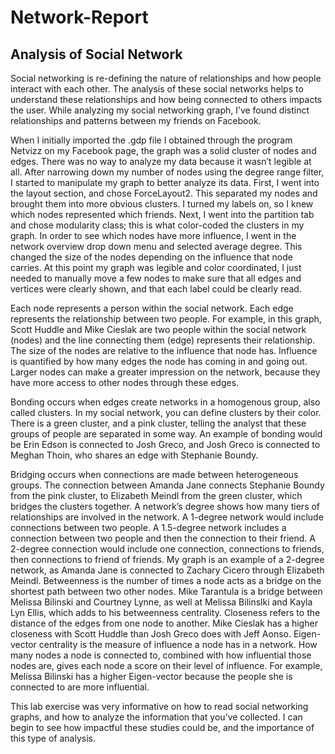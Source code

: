 Network-Report
==============
Analysis of Social Network
--------------------------

  Social networking is re-defining the nature of relationships and how people interact with each other. The analysis of these social networks helps to understand these relationships and how being connected to others impacts the user. While analyzing my social networking graph, I’ve found distinct relationships and patterns between my friends on Facebook. 
  
  When I initially imported the .gdp file I obtained through the program Netvizz on my Facebook page, the graph was a solid cluster of nodes and edges. There was no way to analyze my data because it wasn’t legible at all. After narrowing down my number of nodes using the degree range filter, I started to manipulate my graph to better analyze its data.  First, I went into the layout section, and chose ForceLayout2. This separated my nodes and brought them into more obvious clusters. I turned my labels on, so I knew which nodes represented which friends. Next, I went into the partition tab and chose modularity class; this is what color-coded the clusters in my graph. In order to see which nodes have more influence, I went in the network overview drop down menu and selected average degree. This changed the size of the nodes depending on the influence that node carries. At this point my graph was legible and color coordinated, I just needed to manually move a few nodes to make sure that all edges and vertices were clearly shown, and that each label could be clearly read. 
  
Each node represents a person within the social network. Each edge represents the relationship between two people. For example, in this graph, Scott Huddle and Mike Cieslak are two people within the social network (nodes) and the line connecting them (edge) represents their relationship. The size of the nodes are relative to the influence that node has. Influence is quantified by how many edges the node has coming in and going out. Larger nodes can make a greater impression on the network, because they have more access to other nodes through these edges. 

  Bonding occurs when edges create networks in a homogenous group, also called clusters. In my social network, you can define clusters by their color. There is a green cluster, and a pink cluster, telling the analyst that these groups of people are separated in some way. An example of bonding would be Erin Edson is connected to Josh Greco, and Josh Greco is connected to Meghan Thoin, who shares an edge with Stephanie Boundy. 
  
Bridging occurs when connections are made between heterogeneous groups. The connection between Amanda Jane connects Stephanie Boundy from the pink cluster, to Elizabeth Meindl from the green cluster, which bridges the clusters together.
A network’s degree shows how many tiers of relationships are involved in the network. A 1-degree network would include connections between two people. A 1.5-degree network includes a connection between two people and then the connection to their friend. A 2-degree connection would include one connection, connections to friends, then connections to friend of friends. My graph is an example of a 2-degree network, as Amanda Jane is connected to Zachary Cicero through Elizabeth Meindl.
Betweenness is the number of times a node acts as a bridge on the shortest path between two other nodes. Mike Tarantula is a bridge between Melissa Bilinski and Courtney Lynne, as well at Melissa Bilinslki and Kayla Lyn Ellis, which adds to his betweenness centrality. Closeness refers to the distance of the edges from one node to another.  Mike Cieslak has a higher closeness with Scott Huddle than Josh Greco does with Jeff Aonso. Eigen-vector centrality is the measure of influence a node has in a network. How many nodes a node is connected to, combined with how influential those nodes are, gives each node a score on their level of influence. For example, Melissa Bilinski has a higher Eigen-vector because the people she is connected to are more influential.

  This lab exercise was very informative on how to read social networking graphs, and how to analyze the information that you’ve collected. I can begin to see how impactful these studies could be, and the importance of this type of analysis.
